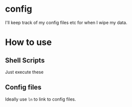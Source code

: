# config
I'll keep track of my config files etc for when I wipe my data.

# How to use
## Shell Scripts
Just execute these

## Config files
Ideally use `ln` to link to config files.
